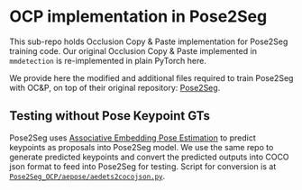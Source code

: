 # OCP implementation in Pose2Seg

This sub-repo holds Occlusion Copy & Paste implementation for Pose2Seg training code. Our original Occlusion Copy & Paste implemented in `mmdetection` is re-implemented in plain PyTorch here. 

We provide here the modified and additional files required to train Pose2Seg with OC&P, on top of their original repository: [Pose2Seg](https://github.com/liruilong940607/Pose2Seg).

## Testing without Pose Keypoint GTs

Pose2Seg uses [Associative Embedding Pose Estimation](https://github.com/princeton-vl/pose-ae-train) to predict keypoints as proposals into Pose2Seg model. We use the same repo to generate predicted keypoints and convert the predicted outputs into COCO json format to feed into Pose2Seg for testing. Script for conversion is at [`Pose2Seg_OCP/aepose/aedets2cocojson.py`](Pose2Seg_OCP/aepose/aedets2cocojson.py).